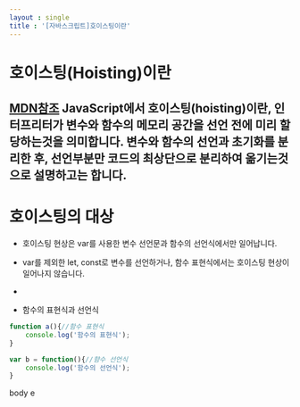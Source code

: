 ```yaml
---
layout : single
title : '[자바스크립트]호이스팅이란'
---
```

호이스팅(Hoisting)이란
===
[MDN참조](https://developer.mozilla.org/ko/docs/Glossary/Hoisting)
JavaScript에서 호이스팅(hoisting)이란, 인터프리터가 변수와 함수의 메모리 공간을 선언 전에 미리 할당하는것을 의미합니다.
변수와 함수의 선언과 초기화를 분리한 후, 선언부분만 코드의 최상단으로 분리하여 옮기는것으로 설명하고는 합니다.
---
    




호이스팅의 대상
===
* 호이스팅 현상은 var를 사용한 변수 선언문과 함수의 선언식에서만 일어납니다.   
* var를 제외한 let, const로 변수를 선언하거나, 함수 표현식에서는 호이스팅 현상이 일어나지 않습니다.
   
   
* 
- 함수의 표현식과 선언식
```js
function a(){//함수 표현식
    console.log('함수의 표현식');
}

var b = function(){//햠수 선언식
    console.log('함수의 선언식');
}
```
body
e